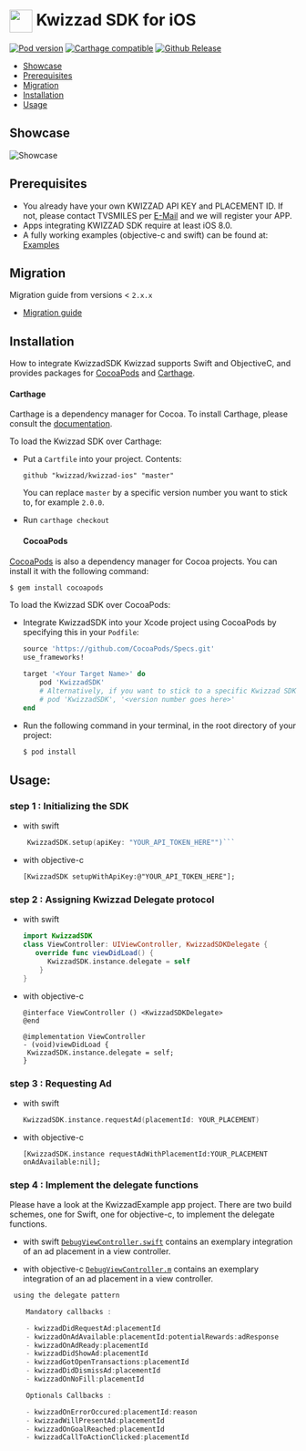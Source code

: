 <img align="center" src="https://kwizzad.com/assets/kwizzad_logo-ea8ef9f88e2dd51829c0497740a4f190ad1821acdbec71bef32d47d458143549.svg" alt="" width="40" height="40"> Kwizzad SDK for iOS
====================


[![Pod version](https://img.shields.io/cocoapods/v/KwizzadSDK.svg)](https://cocoapods.org/pods/KwizzadSDK) [![Carthage compatible](https://img.shields.io/badge/Carthage-compatible-4BC51D.svg?style=flat)](https://github.com/Carthage/Carthage)
[![Github Release](https://img.shields.io/github/release/kwizzad/kwizzad-ios.svg)](https://github.com/kwizzad/kwizzad-ios/releases)

- [Showcase](#Showcase)
- [Prerequisites](#Prerequisites)
- [Migration](#Migration)
- [Installation](#Installation)
- [Usage](#Usage)

## Showcase

![Showcase](https://github.com/kwizzad/kwizzad-ios/blob/master/Documentation/demo.gif)

## Prerequisites
- You already have your own KWIZZAD API KEY and PLACEMENT ID. If not, please contact TVSMILES per [E-Mail](mailto:it@tvsmiles.de) and we will register your APP.
- Apps integrating KWIZZAD SDK require at least iOS 8.0.
- A fully working examples (objective-c and swift) can be found at: [Examples](/KwizzadExample)

## Migration
Migration guide from versions < `2.x.x`

- [Migration guide](/Documentation/migration.md)

## Installation
How to integrate KwizzadSDK
Kwizzad supports Swift and ObjectiveC, and provides packages for [CocoaPods](http://cocoapods.org)
and [Carthage](https://github.com/Carthage/Carthage).


  #### Carthage

Carthage is a dependency manager for Cocoa. To install Carthage, please consult the
[documentation](https://github.com/Carthage/Carthage).

To load the Kwizzad SDK over Carthage:

- Put a `Cartfile` into your project. Contents:
  ```
  github "kwizzad/kwizzad-ios" "master"
  ```
  You can replace `master` by a specific version number you want to stick to, for example `2.0.0`.
- Run `carthage checkout`


  #### CocoaPods

[CocoaPods](http://cocoapods.org) is also a dependency manager for Cocoa projects.
You can install it with the following command:

```bash
$ gem install cocoapods
```

To load the Kwizzad SDK over CocoaPods:

- Integrate KwizzadSDK into your Xcode project using CocoaPods by specifying this in your `Podfile`:
  ```ruby
  source 'https://github.com/CocoaPods/Specs.git'
  use_frameworks!

  target '<Your Target Name>' do
      pod 'KwizzadSDK'
      # Alternatively, if you want to stick to a specific Kwizzad SDK version:
      # pod 'KwizzadSDK', '<version number goes here>'
  end
  ```
- Run the following command in your terminal, in the root directory of your project:
  ```bash
  $ pod install
  ```

## Usage:

### step 1 : Initializing the SDK

  - with swift
    ```Swift
     KwizzadSDK.setup(apiKey: "YOUR_API_TOKEN_HERE"")```

  - with objective-c
     ```objc
     [KwizzadSDK setupWithApiKey:@"YOUR_API_TOKEN_HERE"];
     ```

### step 2 : Assigning Kwizzad Delegate protocol

  - with swift
    ```swift
    import KwizzadSDK
    class ViewController: UIViewController, KwizzadSDKDelegate {
       override func viewDidLoad() {
          KwizzadSDK.instance.delegate = self
        }
    }
    ```

  - with objective-c
     ```objc
     @interface ViewController () <KwizzadSDKDelegate>
     @end

     @implementation ViewController
     - (void)viewDidLoad {
      KwizzadSDK.instance.delegate = self;
     }
    ```

### step 3 : Requesting Ad

  - with swift
      ```swift
      KwizzadSDK.instance.requestAd(placementId: YOUR_PLACEMENT)
      ```

  - with objective-c
       ```objc
       [KwizzadSDK.instance requestAdWithPlacementId:YOUR_PLACEMENT onAdAvailable:nil];
      ```

### step 4 : Implement the delegate functions

  Please have a look at the KwizzadExample app project. There are two build schemes, one for Swift, one for objective-c, to implement the delegate functions.

  - with swift
  [`DebugViewController.swift`](./KwizzadExample/KwizzadExample/DebugViewController.swift) contains an
  exemplary integration of an ad placement in a view controller.

  - with objective-c
  [`DebugViewController.m`](./KwizzadExample/KwizzadExample/DebugViewController.m) contains an exemplary integration of an ad placement in a view controller.

```swift    
 using the delegate pattern

    Mandatory callbacks :

    - kwizzadDidRequestAd:placementId
    - kwizzadOnAdAvailable:placementId:potentialRewards:adResponse
    - kwizzadOnAdReady:placementId
    - kwizzadDidShowAd:placementId
    - kwizzadGotOpenTransactions:placementId
    - kwizzadDidDismissAd:placementId
    - kwizzadOnNoFill:placementId

    Optionals Callbacks :

    - kwizzadOnErrorOccured:placementId:reason
    - kwizzadWillPresentAd:placementId
    - kwizzadOnGoalReached:placementId
    - kwizzadCallToActionClicked:placementId
```
